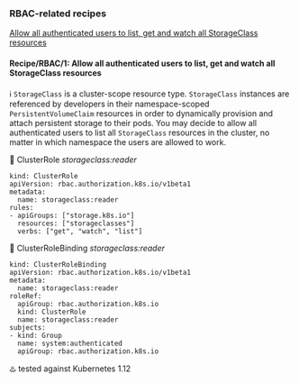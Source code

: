 ### RBAC-related recipes

[Allow all authenticated users to list, get and watch all StorageClass resources](#rbac1)

#### Recipe/RBAC/1: Allow all authenticated users to list, get and watch all StorageClass resources<a name="rbac1"></a>
:information_source: `StorageClass` is a cluster-scope resource type. `StorageClass` instances are referenced by developers in their namespace-scoped `PersistentVolumeClaim` resources in order to dynamically provision and attach persistent storage to their pods. You may decide to allow all authenticated users to list all `StorageClass` resources in the cluster, no matter in which namespace the users are allowed to work.

:page_with_curl: ClusterRole *storageclass:reader*

    kind: ClusterRole
    apiVersion: rbac.authorization.k8s.io/v1beta1
    metadata:
      name: storageclass:reader
    rules:
    - apiGroups: ["storage.k8s.io"]
      resources: ["storageclasses"]
      verbs: ["get", "watch", "list"]
  
:page_with_curl: ClusterRoleBinding *storageclass:reader*
  
    kind: ClusterRoleBinding
    apiVersion: rbac.authorization.k8s.io/v1beta1
    metadata:
      name: storageclass:reader
    roleRef:
      apiGroup: rbac.authorization.k8s.io
      kind: ClusterRole
      name: storageclass:reader
    subjects:  
    - kind: Group
      name: system:authenticated
      apiGroup: rbac.authorization.k8s.io

:hotsprings: tested against Kubernetes 1.12

